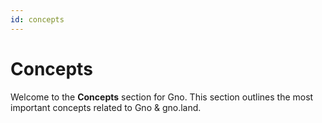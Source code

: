 ```yaml
---
id: concepts
---
```


# Concepts

Welcome to the **Concepts** section for Gno. This section outlines the most important
concepts related to Gno & gno.land.
